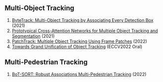 ## Multi-Object Tracking
1. [ByteTrack: Multi-Object Tracking by Associating Every Detection Box](https://arxiv.org/abs/2110.06864) (2021)
2. [Prototypical Cross-Attention Networks for Multiple Object Tracking and Segmentation](https://arxiv.org/abs/2106.11958) (2021)
3. [PatchTrack: Multiple Object Tracking Using Frame Patches](https://arxiv.org/abs/2201.00080) (2022)
4. [Towards Grand Unification of Object Tracking](https://arxiv.org/abs/2207.07078) (ECCV2022 Oral)

## Multi-Pedestrian Tracking
1. [BoT-SORT: Robust Associations Multi-Pedestrian Tracking](https://arxiv.org/abs/2206.14651) (2022)



